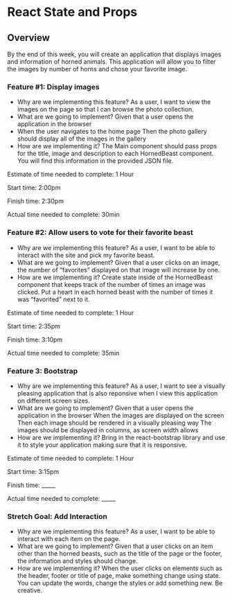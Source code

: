 # React State and Props

## Overview
By the end of this week, you will create an application that displays images and information of horned animals. This application will allow you to filter the images by number of horns and chose your favorite image.

### Feature #1: Display images
- Why are we implementing this feature?
As a user, I want to view the images on the page so that I can browse the photo collection.
- What are we going to implement?
Given that a user opens the application in the browser
- When the user navigates to the home page
Then the photo gallery should display all of the images in the gallery
- How are we implementing it?
The Main component should pass props for the title, image and description to each HornedBeast component. You will find this information in the provided JSON file.

Estimate of time needed to complete: 1 Hour

Start time: 2:00pm

Finish time: 2:30pm

Actual time needed to complete: 30min

### Feature #2: Allow users to vote for their favorite beast
- Why are we implementing this feature?
As a user, I want to be able to interact with the site and pick my favorite beast.
- What are we going to implement?
Given that a user clicks on an image, the number of “favorites” displayed on that image will increase by one.
- How are we implementing it?
Create state inside of the HornedBeast component that keeps track of the number of times an image was clicked.
Put a heart in each horned beast with the number of times it was “favorited” next to it.

Estimate of time needed to complete: 1 Hour

Start time: 2:35pm

Finish time: 3:10pm

Actual time needed to complete: 35min

### Feature 3: Bootstrap
- Why are we implementing this feature?
As a user, I want to see a visually pleasing application that is also reponsive when I view this application on different screen sizes.
- What are we going to implement?
Given that a user opens the application in the browser
When the images are displayed on the screen
Then each image should be rendered in a visually pleasing way
The images should be displayed in columns, as screen width allows
- How are we implementing it?
Bring in the react-bootstrap library and use it to style your application making sure that it is responsive.

Estimate of time needed to complete: 1 Hour

Start time: 3:15pm

Finish time: _____

Actual time needed to complete: _____

### Stretch Goal: Add Interaction
- Why are we implementing this feature?
As a user, I want to be able to interact with each item on the page.
- What are we going to implement?
Given that a user clicks on an item other than the horned beasts, such as the title of the page or the footer, the information and styles should change.
- How are we implementing it?
When the user clicks on elements such as the header, footer or title of page, make something change using state.
You can update the words, change the styles or add something new. Be creative.